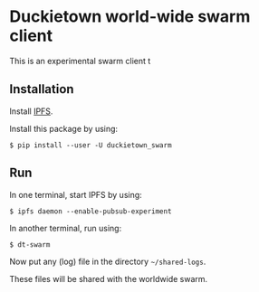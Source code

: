 # Duckietown world-wide swarm client

This is an experimental swarm client t


## Installation

Install [IPFS](https://ipfs.io/docs/install/).
    
Install this package by using:

    $ pip install --user -U duckietown_swarm
    
## Run

In one terminal, start IPFS by using:

    $ ipfs daemon --enable-pubsub-experiment

In another terminal, run using:

    $ dt-swarm
    
Now put any (log) file in the directory `~/shared-logs`.

These files will be shared with the worldwide swarm. 
  